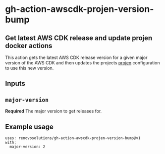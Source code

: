 # gh-action-awscdk-projen-version-bump
## Get latest AWS CDK release and update projen docker actions

This action gets the latest AWS CDK release version for a given major version of the AWS CDK and then updates the projects [projen](https://github.com/projen/projen) configuration to use this new version.

## Inputs

## `major-version`

**Required** The major version to get releases for.

## Example usage

```
uses: renovosolutions/gh-action-awscdk-projen-version-bump@v1
with:
  major-version: 2
```